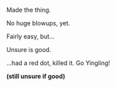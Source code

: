 Made the thing.

No huge blowups, yet.

Fairly easy, but...

Unsure is good.

...had a red dot, killed it.  Go Yingling!

<b>(still unsure if good)</b>
